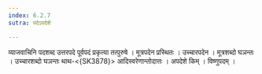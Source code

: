 ```yaml
---
index: 6.2.7
sutra: पदेऽपदेशे

---
```

 व्याजवाचिनि पदशब्द उत्तरपदे पूर्वपदं प्रकृत्या तत्पुरुषे । मूत्रपदेन प्रस्थितः । उच्चारपदेन । मूत्रशब्दो घञन्तः । उच्चारशब्दो घञन्तः थाथ-<{SK3878}> आदिस्वरेणान्तोदात्तः । अपदेशे किम् । विष्णुपदम् ।